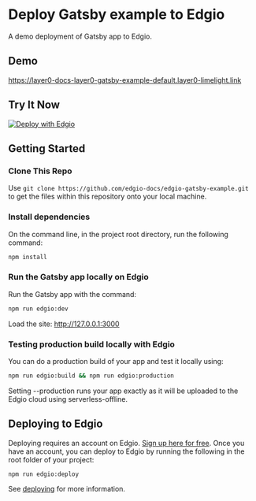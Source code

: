 # Deploy Gatsby example to Edgio

A demo deployment of Gatsby app to Edgio.

## Demo

https://layer0-docs-layer0-gatsby-example-default.layer0-limelight.link

## Try It Now

[![Deploy with Edgio](https://docs.edg.io/button.svg)](https://app.layer0.co/deploy?repo=https://github.com/edgio-docs/edgio-gatsby-example)

## Getting Started

### Clone This Repo

Use `git clone https://github.com/edgio-docs/edgio-gatsby-example.git` to get the files within this repository onto your local machine.

### Install dependencies

On the command line, in the project root directory, run the following command:

```bash
npm install
```

### Run the Gatsby app locally on Edgio

Run the Gatsby app with the command:

```bash
npm run edgio:dev
```

Load the site: http://127.0.0.1:3000

### Testing production build locally with Edgio

You can do a production build of your app and test it locally using:

```bash
npm run edgio:build && npm run edgio:production
```

Setting --production runs your app exactly as it will be uploaded to the Edgio cloud using serverless-offline.

## Deploying to Edgio

Deploying requires an account on Edgio. [Sign up here for free](https://app.layer0.co/signup). Once you have an account, you can deploy to Edgio by running the following in the root folder of your project:

```bash
npm run edgio:deploy
```

See [deploying](https://docs.edg.io/guides/deploying) for more information.
